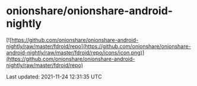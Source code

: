 
# onionshare/onionshare-android-nightly

[![https://github.com/onionshare/onionshare-android-nightly/raw/master/fdroid/repo](https://github.com/onionshare/onionshare-android-nightly/raw/master/fdroid/repo/icons/icon.png)](https://github.com/onionshare/onionshare-android-nightly/raw/master/fdroid/repo)

Last updated: 2021-11-24 12:31:35 UTC